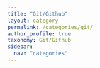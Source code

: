 ```yaml
---
title: "Git/Github"
layout: category
permalink: /categories/git/
author_profile: true
taxonomy: Git/Github
sidebar:
  nav: "categories"
---
```

